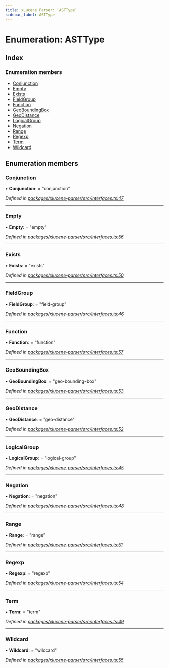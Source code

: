 ```yaml
---
title: xLucene Parser: `ASTType`
sidebar_label: ASTType
---
```


# Enumeration: ASTType

## Index

### Enumeration members

* [Conjunction](asttype.md#conjunction)
* [Empty](asttype.md#empty)
* [Exists](asttype.md#exists)
* [FieldGroup](asttype.md#fieldgroup)
* [Function](asttype.md#function)
* [GeoBoundingBox](asttype.md#geoboundingbox)
* [GeoDistance](asttype.md#geodistance)
* [LogicalGroup](asttype.md#logicalgroup)
* [Negation](asttype.md#negation)
* [Range](asttype.md#range)
* [Regexp](asttype.md#regexp)
* [Term](asttype.md#term)
* [Wildcard](asttype.md#wildcard)

## Enumeration members

###  Conjunction

• **Conjunction**: = "conjunction"

*Defined in [packages/xlucene-parser/src/interfaces.ts:47](https://github.com/terascope/teraslice/blob/653cf7530/packages/xlucene-parser/src/interfaces.ts#L47)*

___

###  Empty

• **Empty**: = "empty"

*Defined in [packages/xlucene-parser/src/interfaces.ts:56](https://github.com/terascope/teraslice/blob/653cf7530/packages/xlucene-parser/src/interfaces.ts#L56)*

___

###  Exists

• **Exists**: = "exists"

*Defined in [packages/xlucene-parser/src/interfaces.ts:50](https://github.com/terascope/teraslice/blob/653cf7530/packages/xlucene-parser/src/interfaces.ts#L50)*

___

###  FieldGroup

• **FieldGroup**: = "field-group"

*Defined in [packages/xlucene-parser/src/interfaces.ts:46](https://github.com/terascope/teraslice/blob/653cf7530/packages/xlucene-parser/src/interfaces.ts#L46)*

___

###  Function

• **Function**: = "function"

*Defined in [packages/xlucene-parser/src/interfaces.ts:57](https://github.com/terascope/teraslice/blob/653cf7530/packages/xlucene-parser/src/interfaces.ts#L57)*

___

###  GeoBoundingBox

• **GeoBoundingBox**: = "geo-bounding-box"

*Defined in [packages/xlucene-parser/src/interfaces.ts:53](https://github.com/terascope/teraslice/blob/653cf7530/packages/xlucene-parser/src/interfaces.ts#L53)*

___

###  GeoDistance

• **GeoDistance**: = "geo-distance"

*Defined in [packages/xlucene-parser/src/interfaces.ts:52](https://github.com/terascope/teraslice/blob/653cf7530/packages/xlucene-parser/src/interfaces.ts#L52)*

___

###  LogicalGroup

• **LogicalGroup**: = "logical-group"

*Defined in [packages/xlucene-parser/src/interfaces.ts:45](https://github.com/terascope/teraslice/blob/653cf7530/packages/xlucene-parser/src/interfaces.ts#L45)*

___

###  Negation

• **Negation**: = "negation"

*Defined in [packages/xlucene-parser/src/interfaces.ts:48](https://github.com/terascope/teraslice/blob/653cf7530/packages/xlucene-parser/src/interfaces.ts#L48)*

___

###  Range

• **Range**: = "range"

*Defined in [packages/xlucene-parser/src/interfaces.ts:51](https://github.com/terascope/teraslice/blob/653cf7530/packages/xlucene-parser/src/interfaces.ts#L51)*

___

###  Regexp

• **Regexp**: = "regexp"

*Defined in [packages/xlucene-parser/src/interfaces.ts:54](https://github.com/terascope/teraslice/blob/653cf7530/packages/xlucene-parser/src/interfaces.ts#L54)*

___

###  Term

• **Term**: = "term"

*Defined in [packages/xlucene-parser/src/interfaces.ts:49](https://github.com/terascope/teraslice/blob/653cf7530/packages/xlucene-parser/src/interfaces.ts#L49)*

___

###  Wildcard

• **Wildcard**: = "wildcard"

*Defined in [packages/xlucene-parser/src/interfaces.ts:55](https://github.com/terascope/teraslice/blob/653cf7530/packages/xlucene-parser/src/interfaces.ts#L55)*
